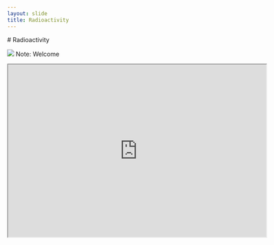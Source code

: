 ```yaml
---
layout: slide
title: Radioactivity
---
```

<section data-markdown data-notes="^Note:">
# Radioactivity

![](http://jrowing.com/iop/presentations/images/spn.jpg)
Note: Welcome
</section>

<section data-background-iframe="http://supportingphysicsteaching.net/RaHome.html">
</iframe>
</section>


<section data-markdown data-notes="^Note:">
<iframe width="600" height="400" marginheight="0" marginwidth="0" src="http://www.stimulatingphysics.org/summer-schools.html">
Your browser does not support iframes.
</iframe>
</section>
